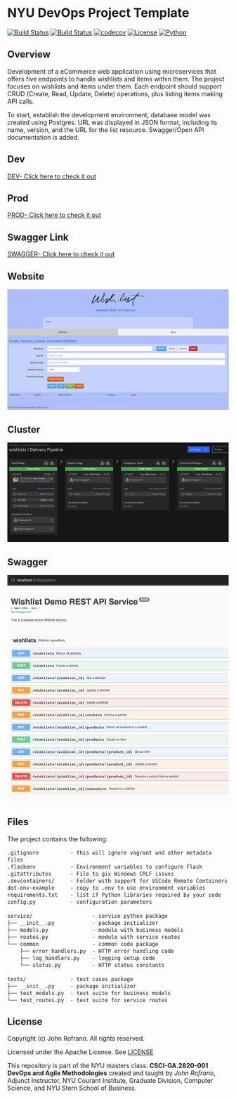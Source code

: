 # NYU DevOps Project Template

[![Build Status](https://github.com/CSCI-GA-2820-SU23-001/wishlists/actions/workflows/bdd.yml/badge.svg)](https://github.com/CSCI-GA-2820-SU23-001/wishlists/actions)
[![Build Status](https://github.com/CSCI-GA-2820-SU23-001/wishlists/actions/workflows/tdd.yml/badge.svg)](https://github.com/CSCI-GA-2820-SU23-001/wishlists/actions)
[![codecov](https://codecov.io/gh/CSCI-GA-2820-SU23-001/wishlists/branch/master/graph/badge.svg?token=0d12e1c4-7425-4ad5-a59a-208223890746)](https://codecov.io/gh/CSCI-GA-2820-SU23-001/wishlists)
[![License](https://img.shields.io/badge/License-Apache_2.0-blue.svg)](https://opensource.org/licenses/Apache-2.0)
[![Python](https://img.shields.io/badge/Language-Python-blue.svg)](https://python.org/)

## Overview

Development of a eCommerce web application using microservices that offers five endpoints to handle wishlists and items within them. The project focuses on wishlists and items under them. Each endpoint should support CRUD (Create, Read, Update, Delete) operations, plus listing items making API calls.

To start, establish the development environment, database model was created using Postgres. URL was displayed in JSON format, including its name, version, and the URL for the list resource. Swagger/Open API documentation is added.

## Dev

[DEV- Click here to check it out](http://169.51.204.177:31001/)

## Prod

[PROD- Click here to check it out](http://169.51.204.177:31002/)

## Swagger Link

[SWAGGER- Click here to check it out](http://169.51.204.177:31002/apidocs)

## Website

![Website](./service/static/images/website.png)

## Cluster

![Website](./service/static/images/cluster.png)

## Swagger

![Swagger](./service/static/images/swagger.png)

## Files

The project contains the following:

```text
.gitignore          - this will ignore vagrant and other metadata files
.flaskenv           - Environment variables to configure Flask
.gitattributes      - File to gix Windows CRLF issues
.devcontainers/     - Folder with support for VSCode Remote Containers
dot-env-example     - copy to .env to use environment variables
requirements.txt    - list if Python libraries required by your code
config.py           - configuration parameters

service/                   - service python package
├── __init__.py            - package initializer
├── models.py              - module with business models
├── routes.py              - module with service routes
└── common                 - common code package
    ├── error_handlers.py  - HTTP error handling code
    ├── log_handlers.py    - logging setup code
    └── status.py          - HTTP status constants

tests/              - test cases package
├── __init__.py     - package initializer
├── test_models.py  - test suite for business models
└── test_routes.py  - test suite for service routes
```

## License

Copyright (c) John Rofrano. All rights reserved.

Licensed under the Apache License. See [LICENSE](LICENSE)

This repository is part of the NYU masters class: **CSCI-GA.2820-001 DevOps and Agile Methodologies** created and taught by _John Rofrano_, Adjunct Instructor, NYU Courant Institute, Graduate Division, Computer Science, and NYU Stern School of Business.
